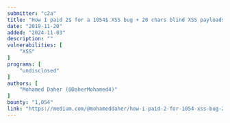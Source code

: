 ```yaml
---
submitter: "c2a"
title: "How I paid 2$ for a 1054$ XSS bug + 20 chars blind XSS payloads"
date: "2019-11-20"
added: "2024-11-03"
description: ""
vulnerabilities: [
    "XSS"
]
programs: [
    "undisclosed"
]
authors: [
    "Mohamed Daher (@DaherMohamed4)"
]
bounty: "1,054"
link: "https://medium.com/@mohameddaher/how-i-paid-2-for-1054-xss-bug-20-chars-blind-xss-payloads-12d32760897b"
---
```




